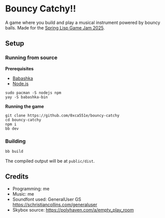# Bouncy Catchy!!
A game where you build and play a musical instrument powered by bouncy balls.
Made for the [Spring Lisp Game Jam 2025](https://itch.io/jam/spring-lisp-game-jam-2025).

## Setup

### Running from source

**Prerequisites**

- [Babashka](https://babashka.org/)
- [Node.js](https://nodejs.org/en)

```
sudo pacman -S nodejs npm
yay -S babashka-bin
```

**Running the game**

```
git clone https://github.com/0xca551e/bouncy-catchy
cd bouncy-catchy
npm i
bb dev
```

### Building

```sh
bb build
```

The compiled output will be at `public/dist`.

## Credits

- Programming: me
- Music: me
- Soundfont used: GeneralUser GS https://schristiancollins.com/generaluser
- Skybox source: https://polyhaven.com/a/empty_play_room
